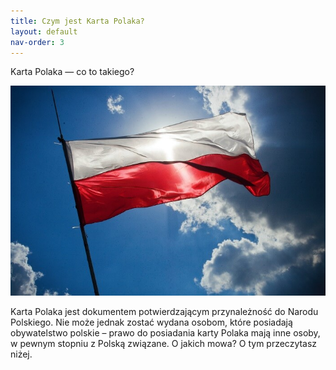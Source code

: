 ```yaml
---
title: Czym jest Karta Polaka?
layout: default
nav-order: 3
---
```


Karta Polaka — co to takiego?

![Biało-czerwona flaga na tle nieba](<flaga na tle nieba.jpg>)

Karta Polaka jest dokumentem potwierdzającym przynależność do Narodu Polskiego. Nie może jednak zostać wydana osobom, które posiadają obywatelstwo polskie – prawo do posiadania karty Polaka mają inne osoby, w pewnym stopniu z Polską związane. O jakich mowa? O tym przeczytasz niżej.


